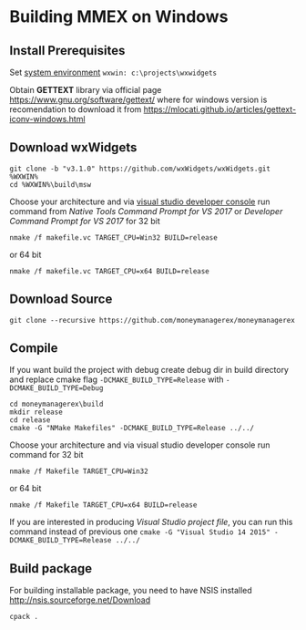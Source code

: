 # Building MMEX on Windows

## Install Prerequisites
Set [system environment](http://www.computerhope.com/issues/ch000549.htm) `wxwin: c:\projects\wxwidgets`

Obtain **GETTEXT** library via official page
https://www.gnu.org/software/gettext/
where for windows version is recomendation to download it from
https://mlocati.github.io/articles/gettext-iconv-windows.html

## Download wxWidgets

    git clone -b "v3.1.0" https://github.com/wxWidgets/wxWidgets.git %WXWIN%
	cd %WXWIN%\build\msw

Choose your architecture and via [visual studio developer console](https://msdn.microsoft.com/en-us/library/ms229859(v=vs.110).aspx) run command
from *Native Tools Command Prompt for VS 2017* or *Developer Command Prompt for VS 2017* for 32 bit

	nmake /f makefile.vc TARGET_CPU=Win32 BUILD=release
or 64 bit

	nmake /f makefile.vc TARGET_CPU=x64 BUILD=release

## Download Source
	git clone --recursive https://github.com/moneymanagerex/moneymanagerex

## Compile
If you want build the project with debug create debug dir in build directory
and replace cmake flag
`-DCMAKE_BUILD_TYPE=Release`
with
`-DCMAKE_BUILD_TYPE=Debug`

    cd moneymanagerex\build
    mkdir release
    cd release
    cmake -G "NMake Makefiles" -DCMAKE_BUILD_TYPE=Release ../../

Choose your architecture and via visual studio developer console run command for 32 bit

	nmake /f Makefile TARGET_CPU=Win32
or 64 bit

	nmake /f Makefile TARGET_CPU=x64 BUILD=release

If you are interested in producing *Visual Studio project file*, you can run this command instead of previous one
`cmake -G "Visual Studio 14 2015" -DCMAKE_BUILD_TYPE=Release ../../`

## Build package
For building installable package, you need to have NSIS installed http://nsis.sourceforge.net/Download

	cpack .


